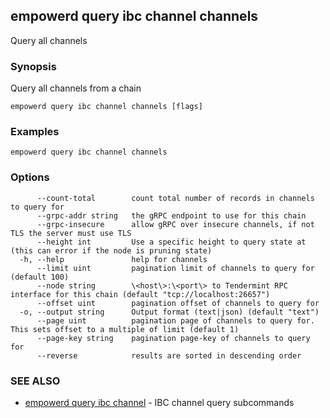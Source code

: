 ## empowerd query ibc channel channels

Query all channels

### Synopsis

Query all channels from a chain

```
empowerd query ibc channel channels [flags]
```

### Examples

```
empowerd query ibc channel channels
```

### Options

```
      --count-total        count total number of records in channels to query for
      --grpc-addr string   the gRPC endpoint to use for this chain
      --grpc-insecure      allow gRPC over insecure channels, if not TLS the server must use TLS
      --height int         Use a specific height to query state at (this can error if the node is pruning state)
  -h, --help               help for channels
      --limit uint         pagination limit of channels to query for (default 100)
      --node string        \<host\>:\<port\> to Tendermint RPC interface for this chain (default "tcp://localhost:26657")
      --offset uint        pagination offset of channels to query for
  -o, --output string      Output format (text|json) (default "text")
      --page uint          pagination page of channels to query for. This sets offset to a multiple of limit (default 1)
      --page-key string    pagination page-key of channels to query for
      --reverse            results are sorted in descending order
```

### SEE ALSO

* [empowerd query ibc channel](empowerd_query_ibc_channel.md)	 - IBC channel query subcommands

